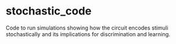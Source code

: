 # stochastic_code
Code to run simulations showing how the circuit encodes stimuli stochastically and its implications for discrimination and learning.
